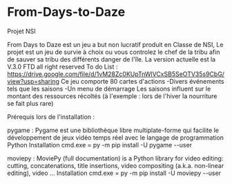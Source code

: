 # From-Days-to-Daze
Projet NSI

From Days to Daze est un jeu a but non lucratif produit en Classe de NSI,
Le projet est un jeu de survie à choix ou vous controlez le chef de la tribu afin de sauver sa tribu des différents danger de l'île.
La version actuelle est la V.3.0
FTD all right reserved
To do List : https://drive.google.com/file/d/1vM28Zc0KUpTnWlVCxSB5SeOTV35s9CbG/view?usp=sharing
Ce jeu comporte 80 cartes d'actions
-Divers événements tels que les saisons
-Un menu de démarrage 
Les saisons influent sur le montant des ressources récoltés (à l'exemple : lors de l'hiver la nourriture se fait plus rare)

Prérequis lors de l'installation : 

pygame :
Pygame est une bibliothèque libre multiplate-forme qui facilite le développement de jeux vidéo temps réel avec le langage de programmation Python
Installation cmd.exe = py -m pip install -U pygame --user

moviepy :
MoviePy (full documentation) is a Python library for video editing: cutting, concatenations, title insertions, video compositing (a.k.a. non-linear editing), video ...
Installation cmd.exe = py -m pip install -U moviepy --user  
